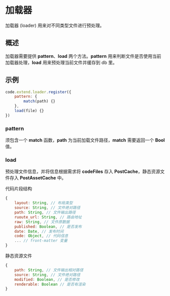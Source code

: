 # 加载器 
加载器 (loader) 用来对不同类型文件进行预处理。

## 概述
加载器需要提供 **pattern**、**load** 两个方法。**pattern** 用来判断文件是否使用当前加载器处理，**load** 用来预处理当前文件并缓存到 db 里。

## 示例
``` js
code.extend.loader.register({
    pattern: {
        match(path) {}
    },
    load(file) {}
})
``` 
### pattern 
须包含一个 **match** 函数，**path** 为当前加载文件路径，**match** 需要返回一个 **Bool** 值。

### load
预处理文件信息，并将信息根据需求将 **codeFiles** 存入 **PostCache**，静态资源文件存入 **PostAssetCache** 中。
 
代码片段结构
``` js
{
    layout: String, // 布局类型
    source: String, // 文件绝对路径
    path: String, // 文件输出路径
    ruoute_url: String, // 路由地址
    raw: String, // 文件原数据
    published: Boolean, // 是否发布
    date: Date, // 发布时间
    code: Object, // 代码信息
    ... // front-matter 变量
}

```
静态资源文件
``` js
{
    path: String, // 文件输出相对路径
    source: String, // 文件绝对路径
    modified: Boolean, // 是否修改
    renderable: Boolean // 是否有渲染
}
```
